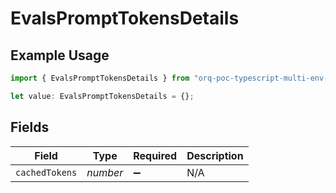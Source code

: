# EvalsPromptTokensDetails

## Example Usage

```typescript
import { EvalsPromptTokensDetails } from "orq-poc-typescript-multi-env-version/models/operations";

let value: EvalsPromptTokensDetails = {};
```

## Fields

| Field              | Type               | Required           | Description        |
| ------------------ | ------------------ | ------------------ | ------------------ |
| `cachedTokens`     | *number*           | :heavy_minus_sign: | N/A                |
